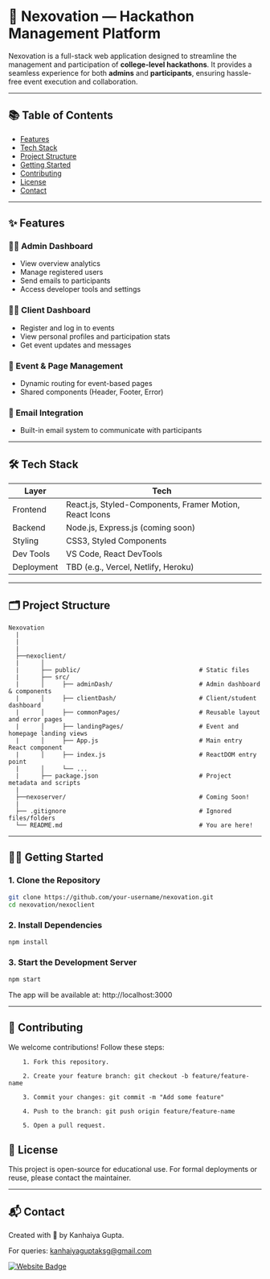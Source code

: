 # 🚀 Nexovation — Hackathon Management Platform

Nexovation is a full-stack web application designed to streamline the management and participation of **college-level hackathons**. It provides a seamless experience for both **admins** and **participants**, ensuring hassle-free event execution and collaboration.

---

## 📚 Table of Contents

- [Features](#features)
- [Tech Stack](#tech-stack)
- [Project Structure](#project-structure)
- [Getting Started](#getting-started)
- [Contributing](#contributing)
- [License](#license)
- [Contact](#contact)

---

## ✨ Features

### 👨‍💼 Admin Dashboard
- View overview analytics
- Manage registered users
- Send emails to participants
- Access developer tools and settings

### 🙋‍♂️ Client Dashboard
- Register and log in to events
- View personal profiles and participation stats
- Get event updates and messages

### 📅 Event & Page Management
- Dynamic routing for event-based pages
- Shared components (Header, Footer, Error)

### 📧 Email Integration
- Built-in email system to communicate with participants

---

## 🛠 Tech Stack

| Layer        | Tech                                |
|--------------|--------------------------------------|
| Frontend     | React.js, Styled-Components, Framer Motion, React Icons |
| Backend      | Node.js, Express.js (coming soon)   |
| Styling      | CSS3, Styled Components              |
| Dev Tools    | VS Code, React DevTools              |
| Deployment   | TBD (e.g., Vercel, Netlify, Heroku) |

---

## 🗂 Project Structure

```
Nexovation
  |
  |
  |
  ├──nexoclient/
  |      │
  |      ├── public/                                 # Static files
  |      ├── src/
  |      │     ├── adminDash/                        # Admin dashboard & components
  |      │     ├── clientDash/                       # Client/student dashboard
  |      │     ├── commonPages/                      # Reusable layout and error pages
  |      │     ├── landingPages/                     # Event and homepage landing views
  |      │     ├── App.js                            # Main entry React component
  |      │     ├── index.js                          # ReactDOM entry point
  |      │     └── ...
  |      ├── package.json                            # Project metadata and scripts
  |
  ├──nexoserver/                                     # Coming Soon!
  |
  ├── .gitignore                                     # Ignored files/folders
  └── README.md                                      # You are here!

```


---

## 🧑‍💻 Getting Started

### 1. Clone the Repository

```bash
git clone https://github.com/your-username/nexovation.git
cd nexovation/nexoclient
```

### 2. Install Dependencies
```bash
npm install
```

### 3. Start the Development Server
```bash
npm start
```
  The app will be available at: http://localhost:3000

---

## 🙌 Contributing

  We welcome contributions! Follow these steps:

        1. Fork this repository.

        2. Create your feature branch: git checkout -b feature/feature-name

        3. Commit your changes: git commit -m "Add some feature"

        4. Push to the branch: git push origin feature/feature-name

        5. Open a pull request.


## 📄 License
This project is open-source for educational use. For formal deployments or reuse, please contact the maintainer.

---

## 📬 Contact
Created with 💙 by Kanhaiya Gupta.

For queries: kanhaiyaguptaksg@gmail.com


[![Website Badge](https://img.shields.io/badge/Visit-Website-blue)](http://officialkanha.epizy.com/)


